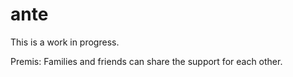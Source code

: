 # ante
 This is a work in progress.
 
 Premis: Families and friends can share the support for each other. 

